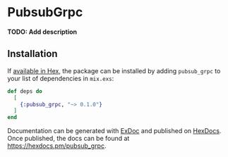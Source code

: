 # PubsubGrpc

**TODO: Add description**

## Installation

If [available in Hex](https://hex.pm/docs/publish), the package can be installed
by adding `pubsub_grpc` to your list of dependencies in `mix.exs`:

```elixir
def deps do
  [
    {:pubsub_grpc, "~> 0.1.0"}
  ]
end
```

Documentation can be generated with [ExDoc](https://github.com/elixir-lang/ex_doc)
and published on [HexDocs](https://hexdocs.pm). Once published, the docs can
be found at <https://hexdocs.pm/pubsub_grpc>.

